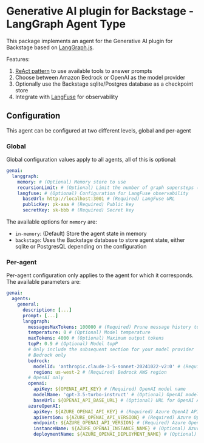 # Generative AI plugin for Backstage - LangGraph Agent Type

This package implements an agent for the Generative AI plugin for Backstage based on [LangGraph.js](https://github.com/langchain-ai/langgraphjs).

Features:

1. [ReAct pattern](https://react-lm.github.io/) to use available tools to answer prompts
1. Choose between Amazon Bedrock or OpenAI as the model provider
1. Optionally use the Backstage sqlite/Postgres database as a checkpoint store
1. Integrate with [LangFuse](https://github.com/langfuse/langfuse) for observability

## Configuration

This agent can be configured at two different levels, global and per-agent

### Global

Global configuration values apply to all agents, all of this is optional:

```yaml
genai:
  langgraph:
    memory: # (Optional) Memory store to use
    recursionLimit: # (Optional) Limit the number of graph supersteps (default 25)
    langfuse: # (Optional) Configuration for LangFuse observability
      baseUrl: http://localhost:3001 # (Required) LangFuse URL
      publicKey: pk-aaa # (Required) Public key
      secretKey: sk-bbb # (Required) Secret key
```

The available options for `memory` are:

- `in-memory`: (Default) Store the agent state in memory
- `backstage`: Uses the Backstage database to store agent state, either sqlite or PostgresQL depending on the configuration

### Per-agent

Per-agent configuration only applies to the agent for which it corresponds. The available parameters are:

```yaml
genai:
  agents:
    general:
      description: [...]
      prompt: [...]
      langgraph:
        messagesMaxTokens: 100000 # (Required) Prune message history to maximum of this number of tokens
        temperature: 0 # (Optional) Model temperature
        maxTokens: 4000 # (Optional) Maximum output tokens
        topP: 0.9 # (Optional) Model topP
        # Only include the subsequent section for your model provider
        # Bedrock only
        bedrock:
          modelId: 'anthropic.claude-3-5-sonnet-20241022-v2:0' # (Required) Bedrock model ID
          region: us-west-2 # (Required) Bedrock AWS region
        # OpenAI only
        openai:
          apiKey: ${OPENAI_API_KEY} # (Required) OpenAI model name
          modelName: 'gpt-3.5-turbo-instruct' # (Optional) OpenAI model name
          baseUrl: ${OPENAI_API_BASE_URL} # (Optional) URL for OpenAI API endpoint
        azureOpenAI:
          apiKey: ${AZURE_OPENAI_API_KEY} # (Required) Azure OpenAI API key for authentication
          apiVersion: ${AZURE_OPENAI_API_VERSION} # (Required) Azure OpenAI API version
          endpoint: ${AZURE_OPENAI_API_VERSION} # (Required) Azure OpenAI endpoint
          instanceName: ${AZURE_OPENAI_INSTANCE_NAME} # (Optional) Azure OpenAI instance name
          deploymentName: ${AZURE_OPENAI_DEPLOYMENT_NAME} # (Optional) Azure OpenAI deployment name
```
